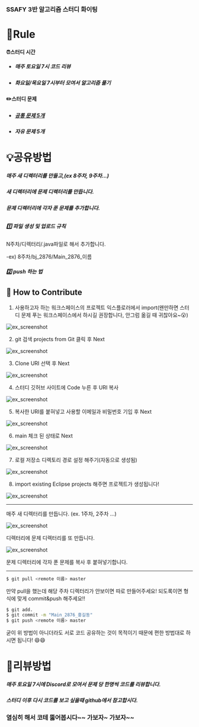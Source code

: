 ### SSAFY 3반 알고리즘 스터디 화이팅

# 📝Rule

#### ⏰스터디 시간 
- ##### 매주 토요일 7시 코드 리뷰
- ##### 화요일/목요일 7시부터 모여서 알고리즘 풀기      


 
#### ✏️스터디 문제

- ##### [공통 문제 5개](https://www.acmicpc.net/group/workbook/list/9987)
- ##### 자유 문제 5개
###
# 💡공유방법

##### 매주 새 디렉터리를 만들고,(ex 8주차, 9주차...)
##### 새 디렉터리에 문제 디렉터리를 만듭니다.
##### 문제 디렉터리에 각자 푼 문제를 추가합니다.
##

 ##### 1️⃣ 파일 생성 및 업로드 규칙
 N주차/디렉터리/.java파일로 해서 추가합니다.
 
 -ex) 8주차/bj_2876/Main_2876_이름
 
 ##### 2️⃣ push 하는 법
 ##
 :apple: How to Contribute
---
1. 사용하고자 하는 워크스페이스의 프로젝트 익스플로러에서 import(왠만하면 스터디 문제 푸는 워크스페이스에서 하시길 권장합니다, 안그럼 옮길 때 귀찮아요~:open_mouth:) 
 
![ex_screenshot](./img/use1.png)

2. git 검색 projects from Git 클릭 후 Next

![ex_screenshot](./img/use2.png)

3. Clone URI 선택 후 Next

![ex_screenshot](./img/use3.png)

4. 스터디 깃허브 사이트에 Code 누른 후 URI 복사

![ex_screenshot](./img/use4.png)

5. 복사한 URI를 붙혀넣고 사용할 이메일과 비밀번호 기입 후 Next

![ex_screenshot](./img/use5.png)

6. main 체크 된 상태로 Next

![ex_screenshot](./img/use6.png)

7. 로컬 저장소 디렉토리 경로 설정 해주기(자동으로 생성됨) 

![ex_screenshot](./img/use7.png)

8. import existing Eclipse projects 해주면 프로젝트가 생성됩니다!

![ex_screenshot](./img/use8.png)

---

매주 새 디렉터리를 만듭니다. (ex. 1주차, 2주차 ...)

![ex_screenshot](./img/use9.png)

디렉터리에 문제 디렉터리를 또 만듭니다. 

![ex_screenshot](./img/use10.png)

문제 디렉터리에 각자 푼 문제를 복사 후 붙혀넣기합니다.

---
```sh 
$ git pull <remote 이름> master
```
만약 pull을 했는데 해당 주차 디렉터리가 안보이면 따로 만들어주세요!
되도록이면 형식에 맞게 commit&push 해주세요!!
```sh 
$ git add.
$ git commit -m "Main_2876_홍길동"
$ git push <remote 이름> master
```
굳이 위 방법이 아니더라도
서로 코드 공유하는 것이 목적이기 때문에 편한 방법대로 하시면 됩니다! 😄😄
###
# 📣리뷰방법

##### 매주 토요일 7시에 Discord로 모여서 문제 당 한명씩 코드를 리뷰합니다.
##### 스터디 이후 다시 코드를 보고 싶을때 github에서 참고합시다.

### 열심히 해서 코테 뚫어봅시다~~ 가보자~ 가보자~~
